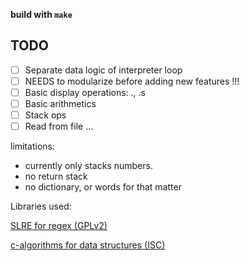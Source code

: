 **build with `make`**

## TODO

- [ ] Separate data logic of interpreter loop
- [ ] NEEDS to modularize before adding new features !!!
- [ ] Basic display operations: ., .s
- [ ] Basic arithmetics
- [ ] Stack ops
- [ ] Read from file
...

limitations:

- currently only stacks numbers.
- no return stack
- no dictionary, or words for that matter

Libraries used:

[SLRE for regex (GPLv2)](https://github.com/cesanta/slre/tree/master)

[c-algorithms for data structures (ISC)](https://github.com/fragglet/c-algorithms/tree/master)
